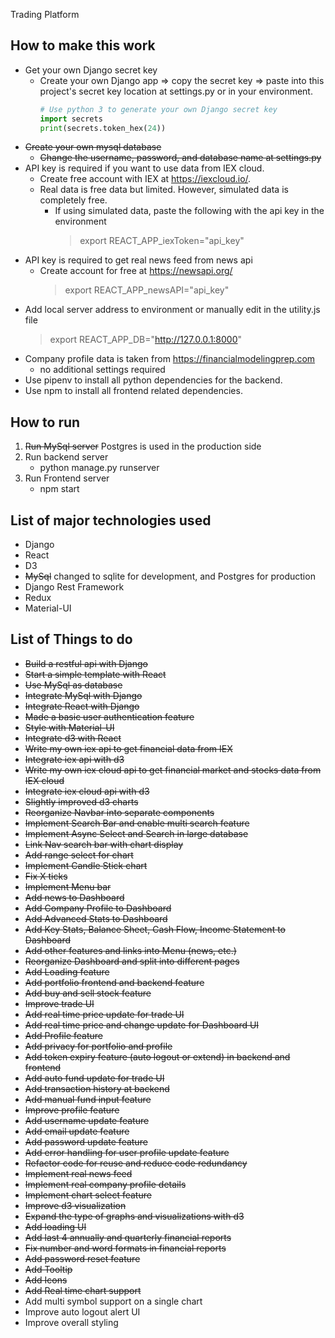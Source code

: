  Trading Platform

## How to make this work
* Get your own Django secret key
  * Create your own Django app => copy the secret key => paste into this project's secret key location at settings.py or in your environment.
      ```python
      # Use python 3 to generate your own Django secret key
      import secrets
      print(secrets.token_hex(24))
      ```
* ~~Create your own mysql database~~
  * ~~Change the username, password, and database name at settings.py~~
* API key is required if you want to use data from IEX cloud.
  * Create free account with IEX at https://iexcloud.io/.
  * Real data is free data but limited. However, simulated data is completely free.
    * If using simulated data, paste the following with the api key in the environment
      > export REACT_APP_iexToken="api_key"
* API key is required to get real news feed from news api
  * Create account for free at https://newsapi.org/
    > export REACT_APP_newsAPI="api_key"
* Add local server address to environment or manually edit in the utility.js file
  > export REACT_APP_DB="http://127.0.0.1:8000"
* Company profile data is taken from https://financialmodelingprep.com
  * no additional settings required
* Use pipenv to install all python dependencies for the backend.
* Use npm to install all frontend related dependencies.

## How to run
1. ~~Run MySql server~~ Postgres is used in the production side
2. Run backend server
    * python manage.py runserver
3. Run Frontend server
    * npm start

## List of major technologies used
* Django
* React
* D3
* ~~MySql~~ changed to sqlite for development, and Postgres for production
* Django Rest Framework
* Redux
* Material-UI

## List of Things to do
* ~~Build a restful api with Django~~
* ~~Start a simple template with React~~
* ~~Use MySql as database~~
* ~~Integrate MySql with Django~~
* ~~Integrate React with Django~~
* ~~Made a basic user authentication feature~~
* ~~Style with Material-UI~~
* ~~Integrate d3 with React~~
* ~~Write my own iex api to get financial data from IEX~~
* ~~Integrate iex api with d3~~
* ~~Write my own iex cloud api to get financial market and stocks data from IEX cloud~~
* ~~Integrate iex cloud api with d3~~
* ~~Slightly improved d3 charts~~
* ~~Reorganize Navbar into separate components~~
* ~~Implement Search Bar and enable multi search feature~~
* ~~Implement Async Select and Search in large database~~
* ~~Link Nav search bar with chart display~~
* ~~Add range select for chart~~
* ~~Implement Candle Stick chart~~
* ~~Fix X ticks~~
* ~~Implement Menu bar~~
* ~~Add news to Dashboard~~
* ~~Add Company Profile to Dashboard~~
* ~~Add Advanced Stats to Dashboard~~
* ~~Add Key Stats, Balance Sheet, Cash Flow, Income Statement to Dashboard~~
* ~~Add other features and links into Menu (news, etc.)~~
* ~~Reorganize Dashboard and split into different pages~~
* ~~Add Loading feature~~
* ~~Add portfolio frontend and backend feature~~
* ~~Add buy and sell stock feature~~
* ~~Improve trade UI~~
* ~~Add real time price update for trade UI~~
* ~~Add real time price and change update for Dashboard UI~~
* ~~Add Profile feature~~
* ~~Add privacy for portfolio and profile~~
* ~~Add token expiry feature (auto logout or extend) in backend and frontend~~
* ~~Add auto fund update for trade UI~~
* ~~Add transaction history at backend~~
* ~~Add manual fund input feature~~
* ~~Improve profile feature~~
* ~~Add username update feature~~
* ~~Add email update feature~~
* ~~Add password update feature~~
* ~~Add error handling for user profile update feature~~
* ~~Refactor code for reuse and reduce code redundancy~~
* ~~Implement real news feed~~
* ~~Implement real company profile details~~
* ~~Implement chart select feature~~
* ~~Improve d3 visualization~~
* ~~Expand the type of graphs and visualizations with d3~~
* ~~Add loading UI~~
* ~~Add last 4 annually and quarterly financial reports~~
* ~~Fix number and word formats in financial reports~~
* ~~Add password reset feature~~
* ~~Add Tooltip~~
* ~~Add Icons~~
* ~~Add Real time chart support~~
* Add multi symbol support on a single chart
* Improve auto logout alert UI
* Improve overall styling
